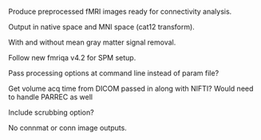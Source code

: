 Produce preprocessed fMRI images ready for connectivity analysis.

Output in native space and MNI space (cat12 transform).

With and without mean gray matter signal removal.

Follow new fmriqa v4.2 for SPM setup.

Pass processing options at command line instead of param file?

Get volume acq time from DICOM passed in along with NIFTI? Would need to handle PARREC as well

Include scrubbing option?

No connmat or conn image outputs.
